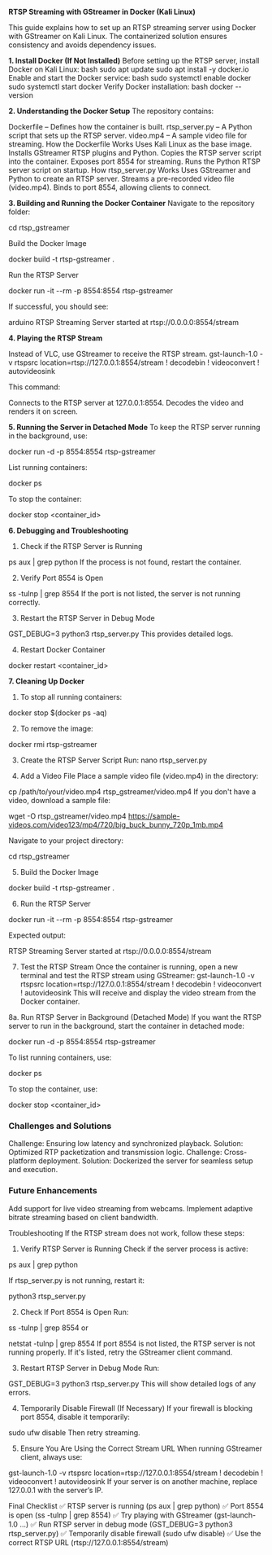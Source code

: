 **RTSP Streaming with GStreamer in Docker (Kali Linux)**

This guide explains how to set up an RTSP streaming server using Docker with GStreamer on Kali Linux. The containerized solution ensures consistency and avoids dependency issues.

**1. Install Docker (If Not Installed)**
Before setting up the RTSP server, install Docker on Kali Linux:
    bash
    sudo apt update
    sudo apt install -y docker.io
Enable and start the Docker service:
     bash
     sudo systemctl enable docker
     sudo systemctl start docker
Verify Docker installation:
     bash
     docker --version

**2. Understanding the Docker Setup**
The repository contains:

Dockerfile – Defines how the container is built.
rtsp_server.py – A Python script that sets up the RTSP server.
video.mp4 – A sample video file for streaming.
How the Dockerfile Works
Uses Kali Linux as the base image.
Installs GStreamer RTSP plugins and Python.
Copies the RTSP server script into the container.
Exposes port 8554 for streaming.
Runs the Python RTSP server script on startup.
How rtsp_server.py Works
Uses GStreamer and Python to create an RTSP server.
Streams a pre-recorded video file (video.mp4).
Binds to port 8554, allowing clients to connect.

**3. Building and Running the Docker Container**
Navigate to the repository folder:

cd rtsp_gstreamer

Build the Docker Image

docker build -t rtsp-gstreamer .

Run the RTSP Server

docker run -it --rm -p 8554:8554 rtsp-gstreamer

If successful, you should see:

arduino
RTSP Streaming Server started at rtsp://0.0.0.0:8554/stream

**4. Playing the RTSP Stream**

Instead of VLC, use GStreamer to receive the RTSP stream.
gst-launch-1.0 -v rtspsrc location=rtsp://127.0.0.1:8554/stream ! decodebin ! videoconvert ! autovideosink

This command:

Connects to the RTSP server at 127.0.0.1:8554.
Decodes the video and renders it on screen.

**5. Running the Server in Detached Mode**
To keep the RTSP server running in the background, use:

docker run -d -p 8554:8554 rtsp-gstreamer

List running containers:

docker ps

To stop the container:

docker stop <container_id>

**6. Debugging and Troubleshooting**

1. Check if the RTSP Server is Running

ps aux | grep python
If the process is not found, restart the container.

2. Verify Port 8554 is Open

ss -tulnp | grep 8554
If the port is not listed, the server is not running correctly.

3. Restart the RTSP Server in Debug Mode

GST_DEBUG=3 python3 rtsp_server.py
This provides detailed logs.

4. Restart Docker Container

docker restart <container_id>

**7. Cleaning Up Docker**
1. To stop all running containers:

docker stop $(docker ps -aq)

2. To remove the image:

docker rmi rtsp-gstreamer

3. Create the RTSP Server Script
Run:
nano rtsp_server.py

4. Add a Video File
Place a sample video file (video.mp4) in the directory:

cp /path/to/your/video.mp4 rtsp_gstreamer/video.mp4
If you don't have a video, download a sample file:

wget -O rtsp_gstreamer/video.mp4 https://sample-videos.com/video123/mp4/720/big_buck_bunny_720p_1mb.mp4

Navigate to your project directory:

cd rtsp_gstreamer

5. Build the Docker Image

docker build -t rtsp-gstreamer .

6. Run the RTSP Server

docker run -it --rm -p 8554:8554 rtsp-gstreamer

Expected output:

RTSP Streaming Server started at rtsp://0.0.0.0:8554/stream

7. Test the RTSP Stream
Once the container is running, open a new terminal and test the RTSP stream using GStreamer:
gst-launch-1.0 -v rtspsrc location=rtsp://127.0.0.1:8554/stream ! decodebin ! videoconvert ! autovideosink
This will receive and display the video stream from the Docker container.

8a. Run RTSP Server in Background (Detached Mode)
If you want the RTSP server to run in the background, start the container in detached mode:

docker run -d -p 8554:8554 rtsp-gstreamer

To list running containers, use:

docker ps

To stop the container, use:

docker stop <container_id>

### Challenges and Solutions
Challenge: Ensuring low latency and synchronized playback.
Solution: Optimized RTP packetization and transmission logic.
Challenge: Cross-platform deployment.
Solution: Dockerized the server for seamless setup and execution.

### Future Enhancements
Add support for live video streaming from webcams.
Implement adaptive bitrate streaming based on client bandwidth.

Troubleshooting
If the RTSP stream does not work, follow these steps:

1. Verify RTSP Server is Running
Check if the server process is active:

ps aux | grep python

If rtsp_server.py is not running, restart it:

python3 rtsp_server.py

2. Check If Port 8554 is Open
Run:

ss -tulnp | grep 8554
or

netstat -tulnp | grep 8554
If port 8554 is not listed, the RTSP server is not running properly.
If it's listed, retry the GStreamer client command.

3. Restart RTSP Server in Debug Mode
Run:

GST_DEBUG=3 python3 rtsp_server.py
This will show detailed logs of any errors.

4. Temporarily Disable Firewall (If Necessary)
If your firewall is blocking port 8554, disable it temporarily:

sudo ufw disable
Then retry streaming.

5. Ensure You Are Using the Correct Stream URL
When running GStreamer client, always use:

gst-launch-1.0 -v rtspsrc location=rtsp://127.0.0.1:8554/stream ! decodebin ! videoconvert ! autovideosink
If your server is on another machine, replace 127.0.0.1 with the server’s IP.

Final Checklist
✅ RTSP server is running (ps aux | grep python)
✅ Port 8554 is open (ss -tulnp | grep 8554)
✅ Try playing with GStreamer (gst-launch-1.0 ...)
✅ Run RTSP server in debug mode (GST_DEBUG=3 python3 rtsp_server.py)
✅ Temporarily disable firewall (sudo ufw disable)
✅ Use the correct RTSP URL (rtsp://127.0.0.1:8554/stream)
